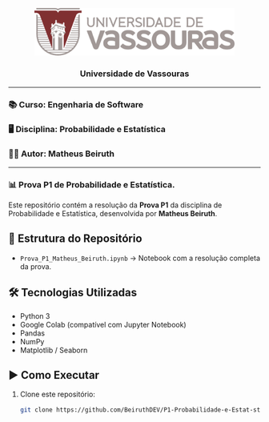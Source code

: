 <p align="center">
  <img src="assets/logo-vassouras.png" alt="Universidade de Vassouras" width="400"/>
</p>

<h3 align="center">
  Universidade de Vassouras  
</h3>

---

### 📚 Curso: **Engenharia de Software**  
### 🖥️ Disciplina: **Probabilidade e Estatística**  
### 👨‍🎓 Autor: **Matheus Beiruth**

---


### 📊 Prova P1 de Probabilidade e Estatística.

Este repositório contém a resolução da **Prova P1** da disciplina de Probabilidade e Estatística, desenvolvida por **Matheus Beiruth**.

## 📂 Estrutura do Repositório
- `Prova_P1_Matheus_Beiruth.ipynb` → Notebook com a resolução completa da prova.

## 🛠️ Tecnologias Utilizadas
- Python 3
- Google Colab (compatível com Jupyter Notebook)
- Pandas
- NumPy
- Matplotlib / Seaborn 

## ▶️ Como Executar
1. Clone este repositório:
   ```bash
   git clone https://github.com/BeiruthDEV/P1-Probabilidade-e-Estat-stica.git
   ```

